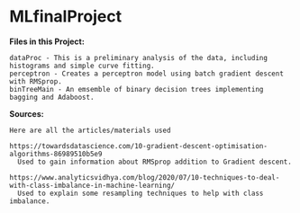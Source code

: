 # MLfinalProject


**Files in this Project:**
  
    dataProc - This is a preliminary analysis of the data, including histograms and simple curve fitting.
    perceptron - Creates a perceptron model using batch gradient descent with RMSprop.
    binTreeMain - An emsemble of binary decision trees implementing bagging and Adaboost. 


**Sources:**
  
    Here are all the articles/materials used
    
    https://towardsdatascience.com/10-gradient-descent-optimisation-algorithms-86989510b5e9
      Used to gain information about RMSprop addition to Gradient descent.
      
    https://www.analyticsvidhya.com/blog/2020/07/10-techniques-to-deal-with-class-imbalance-in-machine-learning/
      Used to explain some resampling techniques to help with class imbalance.
  
  
